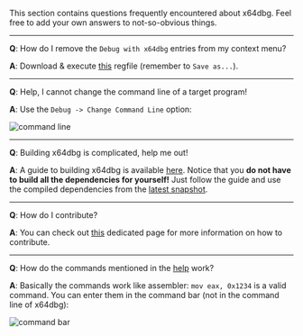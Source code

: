 This section contains questions frequently encountered about x64dbg. Feel free to add your own answers to not-so-obvious things.

***

**Q**: How do I remove the `Debug with x64dbg` entries from my context menu?

**A**: Download & execute [this](https://raw.githubusercontent.com/x64dbg/x64dbg/master/x64dbg_shell_remove.reg) regfile (remember to `Save as...`).

***

**Q**: Help, I cannot change the command line of a target program!

**A**: Use the `Debug -> Change Command Line` option:

![command line](http://i.imgur.com/Sh0PQnz.png)

***

**Q**: Building x64dbg is complicated, help me out!

**A**: A guide to building x64dbg is available [here](https://github.com/x64dbg/x64dbg/wiki/Compiling-the-whole-project). Notice that you **do not have to build all the dependencies for yourself!** Just follow the guide and use the compiled dependencies from the [latest snapshot](http://snapshots.x64dbg.com).

***

**Q**: How do I contribute?

**A**: You can check out [this](https://github.com/x64dbg/x64dbg/wiki/How-to-contribute%3F) dedicated page for more information on how to contribute.

***

**Q**: How do the commands mentioned in the [help](http://help.x64dbg.com) work?

**A**: Basically the commands work like assembler: `mov eax, 0x1234` is a valid command. You can enter them in the command bar (not in the command line of x64dbg):

![command bar](http://i.imgur.com/wfRU9Cn.png)